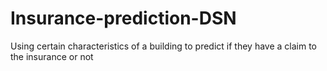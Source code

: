 # Insurance-prediction-DSN
Using certain characteristics of a building to predict if they have a claim to the insurance or not
